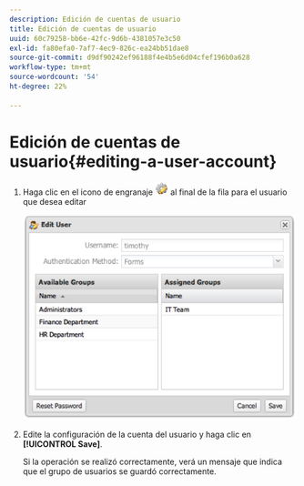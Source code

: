 ```yaml
---
description: Edición de cuentas de usuario
title: Edición de cuentas de usuario
uuid: 60c79258-bb6e-42fc-9d6b-4381057e3c50
exl-id: fa80efa0-7af7-4ec9-826c-ea24bb51dae8
source-git-commit: d9df90242ef96188f4e4b5e6d04cfef196b0a628
workflow-type: tm+mt
source-wordcount: '54'
ht-degree: 22%

---
```


# Edición de cuentas de usuario{#editing-a-user-account}

1. Haga clic en el icono de engranaje ![](assets/edit_icon.png) al final de la fila para el usuario que desea editar

   ![](assets/edit_user_account.png)

1. Edite la configuración de la cuenta del usuario y haga clic en **[!UICONTROL Save]**.

   Si la operación se realizó correctamente, verá un mensaje que indica que el grupo de usuarios se guardó correctamente.
